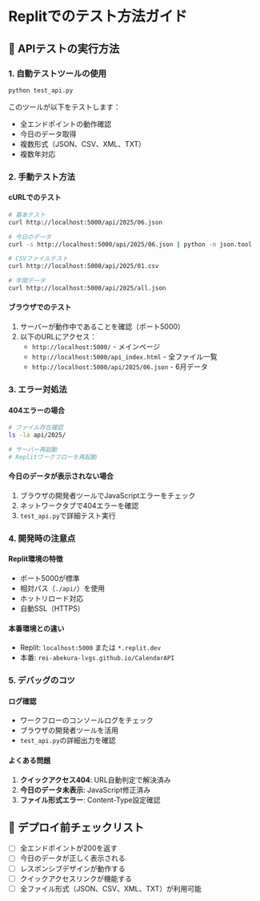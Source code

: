 # Replitでのテスト方法ガイド

## 🧪 APIテストの実行方法

### 1. 自動テストツールの使用
```bash
python test_api.py
```

このツールが以下をテストします：
- 全エンドポイントの動作確認
- 今日のデータ取得
- 複数形式（JSON、CSV、XML、TXT）
- 複数年対応

### 2. 手動テスト方法

#### cURLでのテスト
```bash
# 基本テスト
curl http://localhost:5000/api/2025/06.json

# 今日のデータ
curl -s http://localhost:5000/api/2025/06.json | python -m json.tool

# CSVファイルテスト
curl http://localhost:5000/api/2025/01.csv

# 年間データ
curl http://localhost:5000/api/2025/all.json
```

#### ブラウザでのテスト
1. サーバーが動作中であることを確認（ポート5000）
2. 以下のURLにアクセス：
   - `http://localhost:5000/` - メインページ
   - `http://localhost:5000/api_index.html` - 全ファイル一覧
   - `http://localhost:5000/api/2025/06.json` - 6月データ

### 3. エラー対処法

#### 404エラーの場合
```bash
# ファイル存在確認
ls -la api/2025/

# サーバー再起動
# Replitワークフローを再起動
```

#### 今日のデータが表示されない場合
1. ブラウザの開発者ツールでJavaScriptエラーをチェック
2. ネットワークタブで404エラーを確認
3. `test_api.py`で詳細テスト実行

### 4. 開発時の注意点

#### Replit環境の特徴
- ポート5000が標準
- 相対パス（`./api/`）を使用
- ホットリロード対応
- 自動SSL（HTTPS）

#### 本番環境との違い
- Replit: `localhost:5000` または `*.replit.dev`
- 本番: `rei-abekura-lvgs.github.io/CalendarAPI`

### 5. デバッグのコツ

#### ログ確認
- ワークフローのコンソールログをチェック
- ブラウザの開発者ツールを活用
- `test_api.py`の詳細出力を確認

#### よくある問題
1. **クイックアクセス404**: URL自動判定で解決済み
2. **今日のデータ未表示**: JavaScript修正済み
3. **ファイル形式エラー**: Content-Type設定確認

## 🚀 デプロイ前チェックリスト

- [ ] 全エンドポイントが200を返す
- [ ] 今日のデータが正しく表示される
- [ ] レスポンシブデザインが動作する
- [ ] クイックアクセスリンクが機能する
- [ ] 全ファイル形式（JSON、CSV、XML、TXT）が利用可能